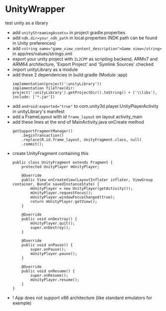 # UnityWrapper
test unity as a library

- add ```unityStreamingAssets=``` in project gradle.properties
- add ```ndk.dir=your_ndk_path``` in local.properties (NDK path can be found in Unity preferences)
- add ```<string name="game_view_content_description">Game view</string>``` in app/res/values/strings.xml
- export your unity project with ```IL2CPP``` as scripting backend, ARMv7 and ARM64 architecture, 'Export Project' and 'Symlink Sources' checked
- import unityLibrary as a module
- add these 2 dependencies in build.gradle (Module :app)
    ```
    implementation(project(':unityLibrary'))
    implementation fileTree(dir: project(':unityLibrary').getProjectDir().toString() + ('\\libs'), include: ['*.jar'])
    ```
- add ```android:exported="true"``` to com.unity3d.player.UnityPlayerActivity in unityLibrary's manifest
- add a FrameLayout with id ```frame_layout``` on layout activity_main
- add these lines at the end of MainActivity.java onCreate method
    ```
    getSupportFragmentManager()
        .beginTransaction()
        .replace(R.id.frame_layout, UnityFragment.class, null)
        .commit();
    ```
- create UnityFragment containing this
    ```
    public class UnityFragment extends Fragment {
        protected UnityPlayer mUnityPlayer;
    
        @Override
        public View onCreateView(LayoutInflater inflater, ViewGroup container, Bundle savedInstanceState) {
            mUnityPlayer = new UnityPlayer(getActivity());
            mUnityPlayer.requestFocus();
            mUnityPlayer.windowFocusChanged(true);
            return mUnityPlayer.getView();
        }
    
        @Override
        public void onDestroy() {
            mUnityPlayer.quit();
            super.onDestroy();
        }
    
        @Override
        public void onPause() {
            super.onPause();
            mUnityPlayer.pause();
        }
    
        @Override
        public void onResume() {
            super.onResume();
            mUnityPlayer.resume();
        }
    }
    ```
- ! App does not support x86 architecture (like standard emulators for exemple)
